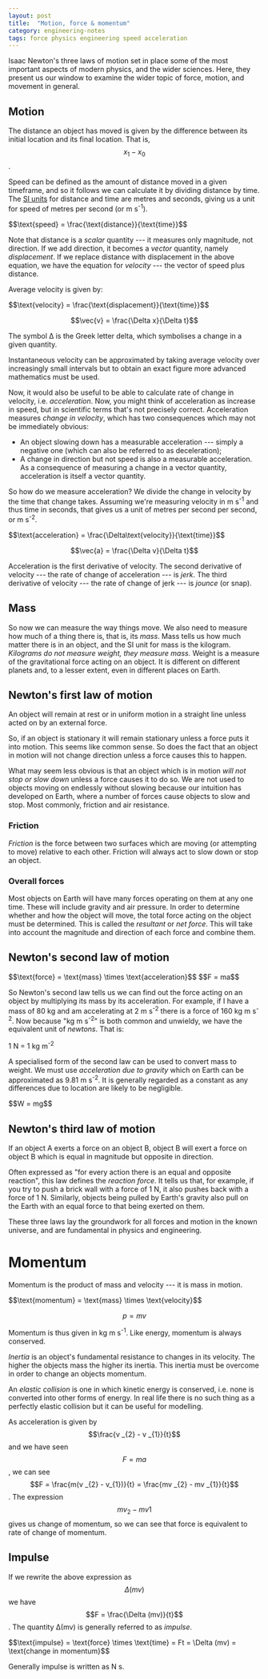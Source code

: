 ```yaml
---
layout: post
title:  "Motion, force & momentum"
category: engineering-notes
tags: force physics engineering speed acceleration
---
```


Isaac Newton's three laws of motion set in place some of the most
important aspects of modern physics, and the wider sciences. Here,
they present us our window to examine the wider topic of force,
motion, and movement in general.

Motion
------

The distance an object has moved is given by the difference between
its initial location and its final location. That is, $$x _1 - x _0$$.

Speed can be defined as the amount of distance moved in a given
timeframe, and so it follows we can calculate it by dividing distance
by time. The [SI
units](https://www.nist.gov/pml/nist-guide-si-chapter-4-two-classes-si-units-and-si-prefixes)
for distance and time are metres and seconds, giving us a unit for
speed of metres per second (or m s<sup>-1</sup>).

<div class="important-note">$$\text{speed} = \frac{\text{distance}}{\text{time}}$$</div>

Note that distance is a _scalar_ quantity --- it measures only
magnitude, not direction. If we add direction, it becomes a _vector_
quantity, namely *displacement*. If we replace distance with
displacement in the above equation, we have the equation for
*velocity* --- the vector of speed plus distance.

Average velocity is given by:

<div class="important-note">$$\text{velocity} = \frac{\text{displacement}}{\text{time}}$$

$$\vec{v} = \frac{\Delta x}{\Delta t}$$</div>

The symbol Δ is the Greek letter delta, which symbolises a change in a
given quantity.

Instantaneous velocity can be approximated by taking average velocity
over increasingly small intervals but to obtain an exact figure more
advanced mathematics must be used.

Now, it would also be useful to be able to calculate rate of change in
velocity, i.e. *acceleration*. Now, you might think of acceleration as
increase in speed, but in scientific terms that's not precisely
correct. Acceleration measures _change in velocity_, which has two
consequences which may not be immediately obvious:

* An object slowing down has a measurable acceleration --- simply a
  negative one (which can also be referred to as deceleration);
* A change in direction but not speed is also a measurable acceleration.
  As a consequence of measuring a change in a vector quantity,
  acceleration is itself a vector quantity.

So how do we measure acceleration? We divide the change in velocity by
the time that change takes. Assuming we're measuring velocity in m
s<sup>-1</sup> and thus time in seconds, that gives us a unit of
metres per second per second, or m s<sup>-2</sup>.

<div class="important-note">$$\text{acceleration} = \frac{\Delta\text{velocity}}{\text{time}}$$

$$\vec{a} = \frac{\Delta v}{\Delta t}$$</div>

Acceleration is the first derivative of velocity. The second
derivative of velocity --- the rate of change of acceleration --- is
*jerk*. The third derivative of velocity --- the rate of change of
jerk --- is *jounce* (or snap).

Mass
----

So now we can measure the way things move. We also need to measure how
much of a thing there is, that is, its *mass*. Mass tells us how much
matter there is in an object, and the SI unit for mass is the
kilogram. *Kilograms do not measure weight, they measure mass.* Weight
is a measure of the gravitational force acting on an object. It is
different on different planets and, to a lesser extent, even in
different places on Earth.

Newton's first law of motion
----------------------------

<div class="important-note">An object will remain at rest or in uniform
motion in a straight line unless acted on by an external force.</div>

So, if an object is stationary it will remain stationary unless a
force puts it into motion. This seems like common sense. So does the
fact that an object in motion will not change direction unless a force
causes this to happen.

What may seem less obvious is that an object which is in motion _will
not stop or slow down_ unless a force causes it to do so. We are not
used to objects moving on endlessly without slowing because our
intuition has developed on Earth, where a number of forces cause
objects to slow and stop. Most commonly, friction and air resistance.

### Friction

*Friction* is the force between two surfaces which are moving (or
attempting to move) relative to each other. Friction will always act
to slow down or stop an object.

### Overall forces

Most objects on Earth will have many forces operating on them at any
one time. These will include gravity and air pressure. In order to
determine whether and how the object will move, the total force acting
on the object must be determined. This is called the *resultant* or
*net force*. This will take into account the magnitude and direction
of each force and combine them.

Newton's second law of motion
-----------------------------

<div class="important-note">$$\text{force} = \text{mass} \times \text{acceleration}$$
$$F = ma$$</div>

So Newton's second law tells us we can find out the force acting on an
object by multiplying its mass by its acceleration. For example, if I
have a mass of 80 kg and am accelerating at 2 m s<sup>-2</sup> there
is a force of 160 kg m s<sup>-2</sup>. Now because "kg m
s<sup>-2</sup>" is both common and unwieldy, we have the equivalent
unit of *newtons*. That is:

<div class="important-note">1 N = 1 kg m<sup>-2</sup></div>

A specialised form of the second law can be used to convert mass to
weight. We must use _acceleration due to gravity_ which on Earth can
be approximated as 9.81 m s<sup>-2</sup>. It is generally regarded as
a constant as any differences due to location are likely to be
negligible.

<div class="important-note">$$W = mg$$</div>

Newton's third law of motion
----------------------------

<div class="important-note">If an object A exerts a force on an object B,
object B will exert a force on object B which is equal in magnitude
but opposite in direction.</div>

Often expressed as "for every action there is an equal and opposite
reaction", this law defines the *reaction force*. It tells us that,
for example, if you try to push a brick wall with a force of 1 N, it
also pushes back with a force of 1 N. Similarly, objects being pulled
by Earth's gravity also pull on the Earth with an equal force to that
being exerted on them.

These three laws lay the groundwork for all forces and motion in the
known universe, and are fundamental in physics and engineering.

# Momentum

Momentum is the product of mass and velocity --- it is mass in motion.

<div class="important-note">$$\text{momentum} = \text{mass} \times \text{velocity}$$

$$p = mv$$</div>

Momentum is thus given in kg m s<sup>-1</sup>. Like energy, momentum
is always conserved.

*Inertia* is an object's fundamental resistance to changes in its
velocity. The higher the objects mass the higher its inertia. This
inertia must be overcome in order to change an objects momentum.

An *elastic collision* is one in which kinetic energy is conserved,
i.e. none is converted into other forms of energy. In real life there
is no such thing as a perfectly elastic collision but it can be useful
for modelling.

As acceleration is given by $$\frac{v _{2} - v _{1}}{t}$$ and we have
seen $$F = ma$$, we can see $$F = \frac{m(v _{2} - v_{1})}{t} = \frac{mv _{2} - mv _{1}}{t}$$.
The expression $$mv _{2} - mv {1}$$ gives us change of momentum, so
we can see that force is equivalent to rate of change of momentum.

## Impulse

If we rewrite the above expression as $$\Delta (mv)$$ we have
$$F = \frac{\Delta (mv)}{t}$$. The quantity Δ(mv) is generally referred
to as *impulse*.

<div class="important-note">$$\text{impulse} = \text{force} \times \text{time}
= Ft = \Delta (mv) = \text{change in momentum}$$</div>

Generally impulse is written as N s.